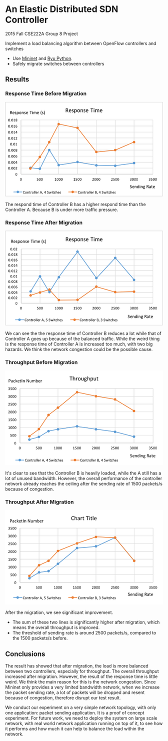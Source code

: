 # An Elastic Distributed SDN Controller 

2015 Fall CSE222A  Group 8 Project


Implement a load balancing algorithm between OpenFlow controllers and switches

- Use [Mininet](https://github.com/mininet/mininet) and [Ryu Python](http://osrg.github.io/ryu/).
- Safely migrate switches between controllers


## Results

### Response Time Before Migration

![](https://raw.githubusercontent.com/BenBBear/Elastic-Controller/data-analysis/Figures/new/restime-4-4.png)


The respond time of Controller B has a higher respond time than the Controller A. Because B is under more traffic pressure.

### Response Time After Migration

![](https://github.com/BenBBear/Elastic-Controller/blob/data-analysis/Figures/new/restime-5-3.png)

We can see the the response time of Controller B reduces a lot while that of Controller A goes up because of the balanced traffic. While the weird thing is the response time of Controller A is increased too much, with two big hazards. We think the network congestion could be the possible cause.

### Throughput Before Migration 

![](https://raw.githubusercontent.com/BenBBear/Elastic-Controller/data-analysis/Figures/new/throughput-4-4.png)

It's clear to see that the Controller B is heavily loaded, while the A still has a lot of unused bandwidth. However, the overall performance of the controller network already reaches the ceiling after the sending rate of 1500 packets/s because of congestion.

### Throughput After Migration

![](https://raw.githubusercontent.com/BenBBear/Elastic-Controller/data-analysis/Figures/new/througput-5-3.png)

After the migration, we see significant improvement.

- The sum of these two lines is significantly higher after migration, which means the overall throughput is improved.
- The threshold of sending rate is around 2500 packets/s, compared to the 1500 packets/s before.

## Conclusions

The result has showed that after migration, the load is more balanced between two controllers, especially for throughput. The overall throughput increased after migration. However, the result of the response time is little weird. We think the main reason for this is the network congestion. Since Mininet only provides a very limited bandwidth network, when we increase the packet sending rate, a lot of packets will be dropped and resent because of congestion, therefore disrupt our test result.


We conduct our experiment on a very simple network topology, with only one application: packet sending application. It is a proof of concept experiment. For future work, we need to deploy the system on large scale network, with real world network application running on top of it, to see how it performs and how much it can help to balance the load within the network.
